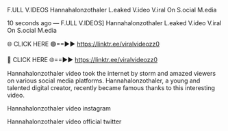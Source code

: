 F.ULL V.IDEOS Hannahalonzothaler L.eaked V.ideo V.iral On S.ocial M.edia

10 seconds ago — F.ULL V.IDEOS] Hannahalonzothaler L.eaked V.ideo V.iral On S.ocial M.edia

🌐 CLICK HERE 🟢==►► https://linktr.ee/viralvideozz0

🔴 CLICK HERE 🌐==►► https://linktr.ee/viralvideozz0

Hannahalonzothaler video took the internet by storm and amazed viewers on various social media platforms. Hannahalonzothaler, a young and talented digital creator, recently became famous thanks to this interesting video.

Hannahalonzothaler video instagram

Hannahalonzothaler video official twitter